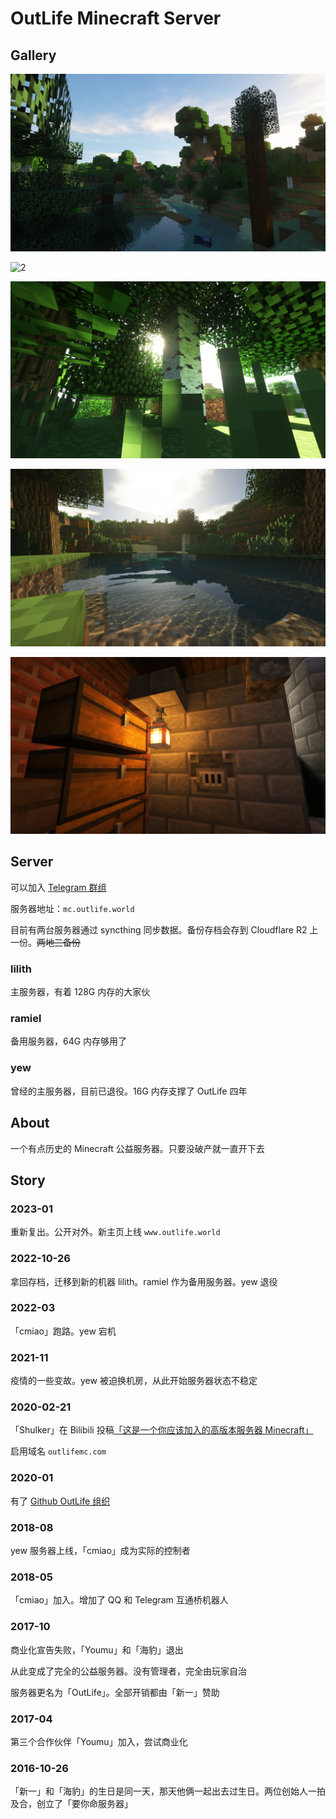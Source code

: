 # OutLife Minecraft Server

## Gallery

![1](img/1.jpg)

![2](img/2.jpg)

![3](img/3.jpg)

![4](img/4.jpg)

![5](img/5.jpg)

## Server

可以加入 [Telegram 群组](https://t.me/outlifemc)

服务器地址：`mc.outlife.world`

目前有两台服务器通过 syncthing 同步数据。备份存档会存到 Cloudflare R2 上一份。~~两地三备份~~

### lilith

主服务器，有着 128G 内存的大家伙

### ramiel

备用服务器，64G 内存够用了

### yew

曾经的主服务器，目前已退役。16G 内存支撑了 OutLife 四年

## About

一个有点历史的 Minecraft 公益服务器。只要没破产就一直开下去

## Story

### 2023-01

重新复出。公开对外。新主页上线 `www.outlife.world`

### 2022-10-26

拿回存档，迁移到新的机器 lilith。ramiel 作为备用服务器。yew 退役

### 2022-03

「cmiao」跑路。yew 宕机

### 2021-11

疫情的一些变故。yew 被迫换机房，从此开始服务器状态不稳定

### 2020-02-21

「Shulker」在 Bilibili 投稿[「这是一个你应该加入的高版本服务器 Minecraft」](https://www.bilibili.com/video/BV1A7411A7JU)

启用域名 `outlifemc.com`

### 2020-01

有了 [Github OutLife 组织](https://github.com/outlife)

### 2018-08

yew 服务器上线，「cmiao」成为实际的控制者

### 2018-05

「cmiao」加入。增加了 QQ 和 Telegram 互通桥机器人

### 2017-10

商业化宣告失败，「Youmu」和「海豹」退出

从此变成了完全的公益服务器。没有管理者，完全由玩家自治

服务器更名为「OutLife」。全部开销都由「新一」赞助

### 2017-04

第三个合作伙伴「Youmu」加入，尝试商业化

### 2016-10-26

「新一」和「海豹」的生日是同一天，那天他俩一起出去过生日。两位创始人一拍及合，创立了「要你命服务器」


